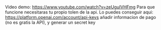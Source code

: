 Video demo: https://www.youtube.com/watch?v=zeUguIVHFmg
Para que funcione necesitaras tu propio tolen de la api. Lo puedes conseguir aqui: https://platform.openai.com/account/api-keys añadir informacion de pago (no es gratis la API), y generar un secret key
